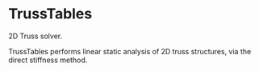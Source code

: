 # TrussTables
2D Truss solver.

TrussTables performs linear static analysis of 2D truss structures, via the direct stiffness method.
